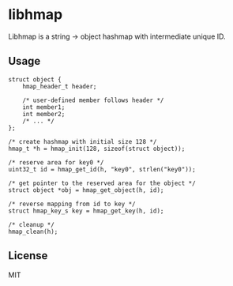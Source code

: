 # libhmap

Libhmap is a string -> object hashmap with intermediate unique ID.

## Usage

```
struct object {
	hmap_header_t header;
	
	/* user-defined member follows header */
	int member1;
	int member2;
	/* ... */
};

/* create hashmap with initial size 128 */
hmap_t *h = hmap_init(128, sizeof(struct object));

/* reserve area for key0 */
uint32_t id = hmap_get_id(h, "key0", strlen("key0"));

/* get pointer to the reserved area for the object */
struct object *obj = hmap_get_object(h, id);

/* reverse mapping from id to key */
struct hmap_key_s key = hmap_get_key(h, id);

/* cleanup */
hmap_clean(h);
```

## License

MIT
